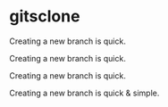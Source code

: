 # gitsclone
Creating a new branch is quick.

Creating a new branch is quick.

Creating a new branch is quick.

Creating a new branch is quick & simple.